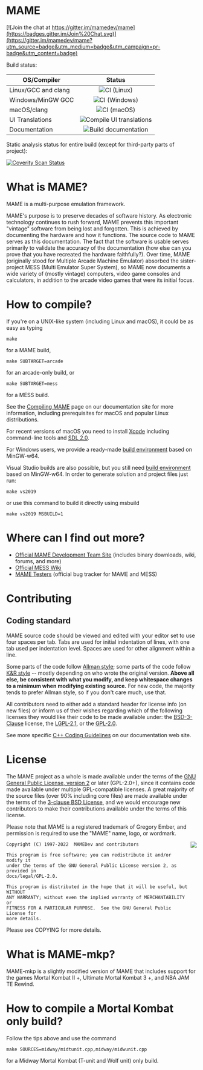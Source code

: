 
# **MAME** #

[![Join the chat at https://gitter.im/mamedev/mame](https://badges.gitter.im/Join%20Chat.svg)](https://gitter.im/mamedev/mame?utm_source=badge&utm_medium=badge&utm_campaign=pr-badge&utm_content=badge)

Build status:

| OS/Compiler   | Status        | 
| ------------- |:-------------:| 
| Linux/GCC and clang | ![CI (Linux)](https://github.com/mamedev/mame/workflows/CI%20(Linux)/badge.svg) |
| Windows/MinGW GCC | ![CI (Windows)](https://github.com/mamedev/mame/workflows/CI%20(Windows)/badge.svg) |
| macOS/clang | ![CI (macOS)](https://github.com/mamedev/mame/workflows/CI%20(macOS)/badge.svg) |
| UI Translations | ![Compile UI translations](https://github.com/mamedev/mame/workflows/Compile%20UI%20translations/badge.svg) |
| Documentation | ![Build documentation](https://github.com/mamedev/mame/workflows/Build%20documentation/badge.svg) |

Static analysis status for entire build (except for third-party parts of project):

[![Coverity Scan Status](https://scan.coverity.com/projects/5727/badge.svg?flat=1)](https://scan.coverity.com/projects/mame-emulator)

What is MAME?
=============

MAME is a multi-purpose emulation framework.

MAME's purpose is to preserve decades of software history. As electronic technology continues to rush forward, MAME prevents this important "vintage" software from being lost and forgotten. This is achieved by documenting the hardware and how it functions. The source code to MAME serves as this documentation. The fact that the software is usable serves primarily to validate the accuracy of the documentation (how else can you prove that you have recreated the hardware faithfully?). Over time, MAME (originally stood for Multiple Arcade Machine Emulator) absorbed the sister-project MESS (Multi Emulator Super System), so MAME now documents a wide variety of (mostly vintage) computers, video game consoles and calculators, in addition to the arcade video games that were its initial focus.

How to compile?
===============

If you're on a UNIX-like system (including Linux and macOS), it could be as easy as typing

```
make
```

for a MAME build,

```
make SUBTARGET=arcade
```

for an arcade-only build, or

```
make SUBTARGET=mess
```

for a MESS build.

See the [Compiling MAME](http://docs.mamedev.org/initialsetup/compilingmame.html) page on our documentation site for more information, including prerequisites for macOS and popular Linux distributions.

For recent versions of macOS you need to install [Xcode](https://developer.apple.com/xcode/) including command-line tools and [SDL 2.0](https://www.libsdl.org/download-2.0.php).

For Windows users, we provide a ready-made [build environment](http://mamedev.org/tools/) based on MinGW-w64.

Visual Studio builds are also possible, but you still need [build environment](http://mamedev.org/tools/) based on MinGW-w64.
In order to generate solution and project files just run:

```
make vs2019
```
or use this command to build it directly using msbuild

```
make vs2019 MSBUILD=1
```


Where can I find out more?
=============

* [Official MAME Development Team Site](https://mamedev.org/) (includes binary downloads, wiki, forums, and more)
* [Official MESS Wiki](http://mess.redump.net/)
* [MAME Testers](https://mametesters.org/) (official bug tracker for MAME and MESS)


Contributing
=============

## Coding standard

MAME source code should be viewed and edited with your editor set to use four spaces per tab. Tabs are used for initial indentation of lines, with one tab used per indentation level. Spaces are used for other alignment within a line.

Some parts of the code follow [Allman style](https://en.wikipedia.org/wiki/Indent_style#Allman_style); some parts of the code follow [K&R style](https://en.wikipedia.org/wiki/Indent_style#K.26R_style) -- mostly depending on who wrote the original version. **Above all else, be consistent with what you modify, and keep whitespace changes to a minimum when modifying existing source.** For new code, the majority tends to prefer Allman style, so if you don't care much, use that.

All contributors need to either add a standard header for license info (on new files) or inform us of their wishes regarding which of the following licenses they would like their code to be made available under: the [BSD-3-Clause](http://opensource.org/licenses/BSD-3-Clause) license, the [LGPL-2.1](http://opensource.org/licenses/LGPL-2.1), or the [GPL-2.0](http://opensource.org/licenses/GPL-2.0).

See more specific [C++ Coding Guidelines](https://docs.mamedev.org/contributing/cxx.html) on our documentation web site.


License
=======

The MAME project as a whole is made available under the terms of the
[GNU General Public License, version 2](http://opensource.org/licenses/GPL-2.0)
or later (GPL-2.0+), since it contains code made available under multiple
GPL-compatible licenses.  A great majority of the source files (over 90%
including core files) are made available under the terms of the
[3-clause BSD License](http://opensource.org/licenses/BSD-3-Clause), and we
would encourage new contributors to make their contributions available under the
terms of this license.

Please note that MAME is a registered trademark of Gregory Ember, and permission
is required to use the "MAME" name, logo, or wordmark.

<a href="http://opensource.org/licenses/GPL-2.0" target="_blank">
<img align="right" src="http://opensource.org/trademarks/opensource/OSI-Approved-License-100x137.png">
</a>

    Copyright (C) 1997-2022  MAMEDev and contributors

    This program is free software; you can redistribute it and/or modify it
    under the terms of the GNU General Public License version 2, as provided in
    docs/legal/GPL-2.0.

    This program is distributed in the hope that it will be useful, but WITHOUT
    ANY WARRANTY; without even the implied warranty of MERCHANTABILITY or
    FITNESS FOR A PARTICULAR PURPOSE.  See the GNU General Public License for
    more details.

Please see COPYING for more details.



What is MAME-mkp?
=============

MAME-mkp is a slightly modified version of MAME that includes support for the games Mortal Kombat II +, Ultimate Mortal Kombat 3 +, and NBA JAM TE Rewind.


How to compile a Mortal Kombat only build?
===============

Follow the tips above and use the command

```
make SOURCES=midway/midtunit.cpp,midway/midwunit.cpp
```

for a Midway Mortal Kombat (T-unit and Wolf unit) only build.
